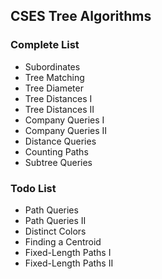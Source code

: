 ## CSES Tree Algorithms

### Complete List
- Subordinates
- Tree Matching
- Tree Diameter
- Tree Distances I
- Tree Distances II
- Company Queries I
- Company Queries II
- Distance Queries
- Counting Paths
- Subtree Queries
### Todo List
- Path Queries
- Path Queries II
- Distinct Colors
- Finding a Centroid
- Fixed-Length Paths I
- Fixed-Length Paths II

